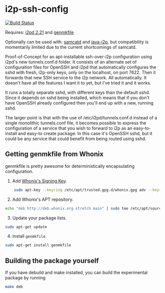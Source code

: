# i2p-ssh-config

[![Build Status](https://travis-ci.org/eyedeekay/i2p-ssh-config.svg?branch=master)](https://travis-ci.org/eyedeekay/i2p-ssh-config)

Requires: [i2pd 2.21](https://github.com/purplei2p/i2pd/) and [genmkfile](https://github.com/whonix/genmkfile/)

Optionally can be used with: [samcatd](https://github.com/eyedeekay/sam-forwarder) and [java-i2p](https://geti2p.net), but
compatibility is momentarily limited due to the current shortcomings of samcatd.

Proof-of-Concept for an apt-installable ssh-over-i2p configuration using i2pd's
new tunnels.conf.d folder. It consists of an alternate set of configuration
files for OpenSSH and i2pd that automatically configures the sshd with fresh,
i2p-only keys, only on the localhost, on port 7622. Then it forwards that new
SSH service to the i2p network. All automatically. It doesn't have all the
features I want it to yet, but I've tried it and it works.

It runs a totally separate sshd, with different keys than the default sshd.
Since it depends on sshd being installed, which means that if you don't have
OpenSSH already configured then you'll end up with a new, running sshd.

The larger point is that with the use of /etc/i2pd/tunnels.conf.d instead of a
single monolithic tunnels.conf file, it becomes possible to express the
configuration of a service that you wish to forward to i2p as an easy-to-install
and easy-to create package. In this case it's OpenSSH sshd, but it could be any
service that could benefit from being routed using sshd.

Getting genmkfile from Whonix
-----------------------------

genmkfile is pretty awesome for deterministically encapsulating configuration.

  1. Add [Whonix's Signing Key](https://www.whonix.org/wiki/Whonix_Signing_Key).

```sh
    sudo apt-key --keyring /etc/apt/trusted.gpg.d/whonix.gpg adv --keyserver hkp://ipv4.pool.sks-keyservers.net:80 --recv-keys 916B8D99C38EAF5E8ADC7A2A8D66066A2EEACCDA
```

  2. Add Whonix's APT repository.

```sh
echo "deb http://deb.whonix.org stretch main" | sudo tee /etc/apt/sources.list.d/whonix.list
```

  3. Update your package lists.

```sh
sudo apt-get update
```

  4. Install `genmkfile`.

```sh
sudo apt-get install genmkfile
```

Building the package yourself
-----------------------------

If you have debuild and make installed, you can build the experimental package
by running

```sh
make deb
```
